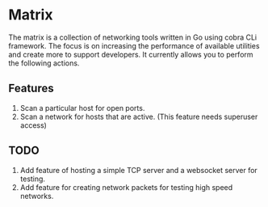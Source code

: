 # Matrix

The matrix is a collection of networking tools written in Go using cobra CLi framework.
The focus is on increasing the performance of available utilities and create more to support developers.
It currently allows you to perform the following actions.

## Features
1. Scan a particular host for open ports.
2. Scan a network for hosts that are active. (This feature needs superuser access)

## TODO
1. Add feature of hosting a simple TCP server and a websocket server for testing.
2. Add feature for creating network packets for testing high speed networks.
